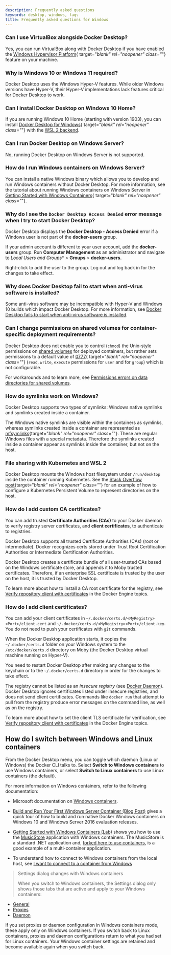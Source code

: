 ```yaml
---
description: Frequently asked questions
keywords: desktop, windows, faqs
title: Frequently asked questions for Windows
---
```


### Can I use VirtualBox alongside Docker Desktop?

Yes, you can run VirtualBox along with Docker Desktop if you have enabled the [Windows Hypervisor Platform](https://docs.microsoft.com/en-us/virtualization/api/){ target="_blank" rel="noopener" class="_"} feature on your machine.

### Why is Windows 10 or Windows 11 required?

Docker Desktop uses the Windows Hyper-V features. While older Windows versions have Hyper-V, their Hyper-V implementations lack features critical for Docker Desktop to work.

### Can I install Docker Desktop on Windows 10 Home?

If you are running Windows 10 Home (starting with version 1903), you can install [Docker Desktop for Windows](https://hub.docker.com/editions/community/docker-ce-desktop-windows/){ target="_blank" rel="noopener" class="_"} with the [WSL 2 backend](../windows/wsl.md).

### Can I run Docker Desktop on Windows Server?

No, running Docker Desktop on Windows Server is not supported.

### How do I run Windows containers on Windows Server?

You can install a native Windows binary which allows you to develop and run
Windows containers without Docker Desktop. For more information, see the tutorial about running Windows containers on Windows Server in
[Getting Started with Windows Containers](https://github.com/docker/labs/blob/master/windows/windows-containers/README.md){ target="_blank" rel="noopener" class="_"}.

### Why do I see the `Docker Desktop Access Denied` error message when I try to start Docker Desktop?

Docker Desktop displays the **Docker Desktop - Access Denied** error if a Windows user is not part of the **docker-users** group.

If your admin account is different to your user account, add the **docker-users** group. Run **Computer Management** as an administrator and navigate to **Local Users* and Groups** > **Groups** > **docker-users**.

Right-click to add the user to the group. Log out and log back in for the changes to take effect.

### Why does Docker Desktop fail to start when anti-virus software is installed?

Some anti-virus software may be incompatible with Hyper-V and Windows 10 builds which impact Docker
Desktop. For more information, see [Docker Desktop fails to start when anti-virus software is installed](../troubleshoot/workarounds.md#docker-desktop-fails-to-start-when-anti-virus-software-is-installed).

### Can I change permissions on shared volumes for container-specific deployment requirements?

Docker Desktop does not enable you to control (`chmod`)
the Unix-style permissions on [shared volumes](../settings/windows.md#file-sharing) for
deployed containers, but rather sets permissions to a default value of
[0777](https://chmodcommand.com/chmod-0777/){ target="_blank" rel="noopener" class="_"}
(`read`, `write`, `execute` permissions for `user` and for
`group`) which is not configurable.

For workarounds and to learn more, see
[Permissions errors on data directories for shared volumes](../troubleshoot/topics.md#permissions-errors-on-data-directories-for-shared-volumes).

### How do symlinks work on Windows?

Docker Desktop supports two types of symlinks: Windows native symlinks and symlinks created inside a container.

The Windows native symlinks are visible within the containers as symlinks, whereas symlinks created inside a container are represented as [mfsymlinks](https://wiki.samba.org/index.php/UNIX_Extensions#Minshall.2BFrench_symlinks){target="_blank" rel="noopener" class="_"}. These are regular Windows files with a special metadata. Therefore the symlinks created inside a container appear as symlinks inside the container, but not on the host.

### File sharing with Kubernetes and WSL 2

Docker Desktop mounts the Windows host filesystem under `/run/desktop` inside the container running Kubernetes.
See the [Stack Overflow post](https://stackoverflow.com/questions/67746843/clear-persistent-volume-from-a-kubernetes-cluster-running-on-docker-desktop/69273405#69273){target="_blank" rel="noopener" class="_"} for an example of how to configure a Kubernetes Persistent Volume to represent directories on the host.

### How do I add custom CA certificates?

You can add trusted **Certificate Authorities (CAs)** to your Docker daemon to verify registry server certificates, and **client certificates**, to authenticate to registries.

Docker Desktop supports all trusted Certificate Authorities (CAs) (root or
intermediate). Docker recognizes certs stored under Trust Root
Certification Authorities or Intermediate Certification Authorities.

Docker Desktop creates a certificate bundle of all user-trusted CAs based on
the Windows certificate store, and appends it to Moby trusted certificates. Therefore, if an enterprise SSL certificate is trusted by the user on the host, it is trusted by Docker Desktop.

To learn more about how to install a CA root certificate for the registry, see
[Verify repository client with certificates](../../engine/security/certificates.md)
in the Docker Engine topics.

### How do I add client certificates?

You can add your client certificates
in `~/.docker/certs.d/<MyRegistry><Port>/client.cert` and
`~/.docker/certs.d/<MyRegistry><Port>/client.key`. You do not need to push your certificates with `git` commands.

When the Docker Desktop application starts, it copies the
`~/.docker/certs.d` folder on your Windows system to the `/etc/docker/certs.d`
directory on Moby (the Docker Desktop virtual machine running on Hyper-V).

You need to restart Docker Desktop after making any changes to the keychain
or to the `~/.docker/certs.d` directory in order for the changes to take effect.

The registry cannot be listed as an _insecure registry_ (see
[Docker Daemon](../settings/windows.md#docker-engine)). Docker Desktop ignores
certificates listed under insecure registries, and does not send client
certificates. Commands like `docker run` that attempt to pull from the registry
produce error messages on the command line, as well as on the registry.

To learn more about how to set the client TLS certificate for verification, see
[Verify repository client with certificates](../../engine/security/certificates.md)
in the Docker Engine topics.

## How do I switch between Windows and Linux containers

From the Docker Desktop menu, you can toggle which daemon (Linux or Windows)
the Docker CLI talks to. Select **Switch to Windows containers** to use Windows
containers, or select **Switch to Linux containers** to use Linux containers
(the default).

For more information on Windows containers, refer to the following documentation:

- Microsoft documentation on [Windows containers](https://docs.microsoft.com/en-us/virtualization/windowscontainers/about/index).

- [Build and Run Your First Windows Server Container (Blog Post)](https://blog.docker.com/2016/09/build-your-first-docker-windows-server-container/)
  gives a quick tour of how to build and run native Docker Windows containers on Windows 10 and Windows Server 2016 evaluation releases.

- [Getting Started with Windows Containers (Lab)](https://github.com/docker/labs/blob/master/windows/windows-containers/README.md)
  shows you how to use the [MusicStore](https://github.com/aspnet/MusicStore/blob/dev/README.md)
  application with Windows containers. The MusicStore is a standard .NET application and,
  [forked here to use containers](https://github.com/friism/MusicStore), is a good example of a multi-container application.

- To understand how to connect to Windows containers from the local host, see
  [I want to connect to a container from Windows](../networking.md#i-want-to-connect-to-a-container-from-the-host)

> Settings dialog changes with Windows containers
>
> When you switch to Windows containers, the Settings dialog only shows those tabs that are active and apply to your Windows containers:
>
  * [General](../settings/windows.md#general)
  * [Proxies](../settings/windows.md#proxies)
  * [Daemon](../settings/windows.md#docker-engine)

If you set proxies or daemon configuration in Windows containers mode, these
apply only on Windows containers. If you switch back to Linux containers,
proxies and daemon configurations return to what you had set for Linux
containers. Your Windows container settings are retained and become available
again when you switch back.
